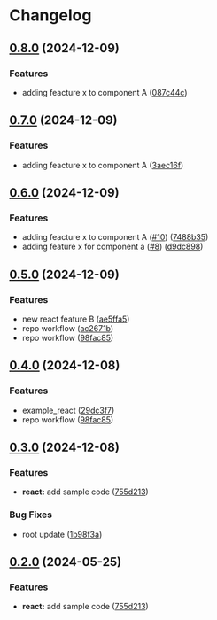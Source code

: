 # Changelog

## [0.8.0](https://github.com/safizn/release-please-monorepo-example-forked/compare/hello-react@v0.7.0...hello-react@v0.8.0) (2024-12-09)


### Features

* adding feacture x to component A ([087c44c](https://github.com/safizn/release-please-monorepo-example-forked/commit/087c44c7986d064eaade722840c6564cca2c5232))

## [0.7.0](https://github.com/safizn/release-please-monorepo-example-forked/compare/hello-react@v0.6.0...hello-react@v0.7.0) (2024-12-09)


### Features

* adding feacture x to component A ([3aec16f](https://github.com/safizn/release-please-monorepo-example-forked/commit/3aec16faf3c5fb95ff3486ff6f4671ac39ddab91))

## [0.6.0](https://github.com/safizn/release-please-monorepo-example-forked/compare/hello-react@v0.5.0...hello-react@v0.6.0) (2024-12-09)


### Features

* adding feacture x to component A ([#10](https://github.com/safizn/release-please-monorepo-example-forked/issues/10)) ([7488b35](https://github.com/safizn/release-please-monorepo-example-forked/commit/7488b355c804d2bbc0ebe3be4f5659f2eee0c05d))
* adding feature x for component a ([#8](https://github.com/safizn/release-please-monorepo-example-forked/issues/8)) ([d9dc898](https://github.com/safizn/release-please-monorepo-example-forked/commit/d9dc898d76487347e395f3f954046d57060726ca))

## [0.5.0](https://github.com/safizn/release-please-monorepo-example-forked/compare/hello-react@v0.4.0...hello-react@v0.5.0) (2024-12-09)


### Features

* new react feature B ([ae5ffa5](https://github.com/safizn/release-please-monorepo-example-forked/commit/ae5ffa535924905901d9242542255bdaf821b9dd))
* repo workflow ([ac2671b](https://github.com/safizn/release-please-monorepo-example-forked/commit/ac2671bd756ced191ef9340e07f27755633e6b40))
* repo workflow ([98fac85](https://github.com/safizn/release-please-monorepo-example-forked/commit/98fac85ffe57b398a0a96a78f09e23a426bab4f5))

## [0.4.0](https://github.com/safizn/release-please-monorepo-example-forked/compare/hello-react@v0.3.0...hello-react@v0.4.0) (2024-12-08)


### Features

* example_react ([29dc3f7](https://github.com/safizn/release-please-monorepo-example-forked/commit/29dc3f75ced7c11161ceb3ac1de95bc8f68e0e68))
* repo workflow ([98fac85](https://github.com/safizn/release-please-monorepo-example-forked/commit/98fac85ffe57b398a0a96a78f09e23a426bab4f5))

## [0.3.0](https://github.com/safizn/release-please-monorepo-example-forked/compare/hello-react-v0.2.0...hello-react@v0.3.0) (2024-12-08)


### Features

* **react:** add sample code ([755d213](https://github.com/safizn/release-please-monorepo-example-forked/commit/755d2133dde08b8e1aeb2012256ee58b934fc346))


### Bug Fixes

* root update ([1b98f3a](https://github.com/safizn/release-please-monorepo-example-forked/commit/1b98f3a641a0fb41d41e71d8c0be204043bf2112))

## [0.2.0](https://github.com/amarjanica/release-please-monorepo-example/compare/hello-react-v0.1.0...hello-react@v0.2.0) (2024-05-25)


### Features

* **react:** add sample code ([755d213](https://github.com/amarjanica/release-please-monorepo-example/commit/755d2133dde08b8e1aeb2012256ee58b934fc346))
